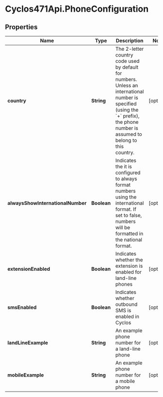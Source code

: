 # Cyclos471Api.PhoneConfiguration

## Properties
Name | Type | Description | Notes
------------ | ------------- | ------------- | -------------
**country** | **String** | The 2-letter country code used by default for numbers. Unless an international number is specified (using the &#x60;+&#x60; prefix), the phone number is assumed to belong to this country.  | [optional] 
**alwaysShowInternationalNumber** | **Boolean** | Indicates the it is configured to always format numbers using the international format. If set to false, numbers will be formatted in the national format.  | [optional] 
**extensionEnabled** | **Boolean** | Indicates whether the extension is enabled for land-line phones | [optional] 
**smsEnabled** | **Boolean** | Indicates whether outbound SMS is enabled in Cyclos | [optional] 
**landLineExample** | **String** | An example phone number for a land-line phone | [optional] 
**mobileExample** | **String** | An example phone number for a mobile phone | [optional] 


